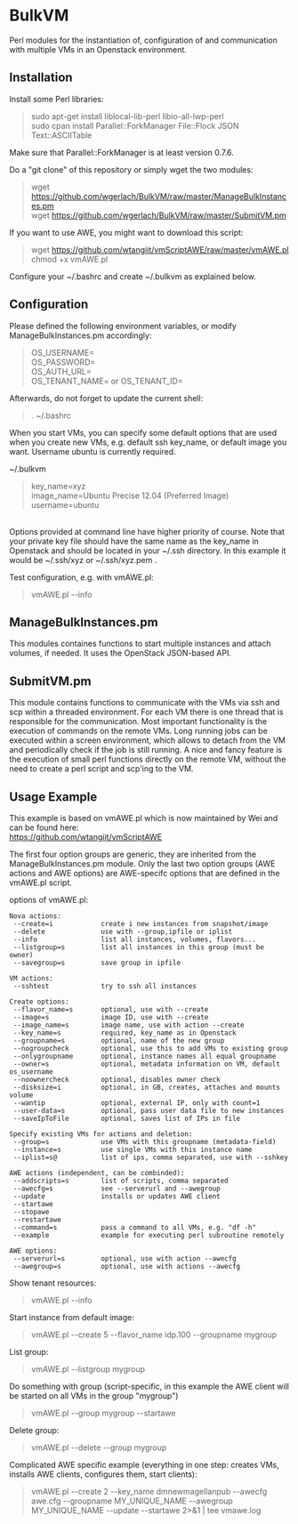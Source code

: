 BulkVM
======

Perl modules for the instantiation of, configuration of and communication with multiple VMs in an Openstack environment.

Installation
------------
Install some Perl libraries:
> sudo apt-get install liblocal-lib-perl libio-all-lwp-perl<br>
> sudo cpan install Parallel::ForkManager File::Flock JSON Text::ASCIITable<br>

Make sure that Parallel::ForkManager is at least version 0.7.6.

Do a "git clone" of this repository or simply wget the two modules:
> wget https://github.com/wgerlach/BulkVM/raw/master/ManageBulkInstances.pm<br>
> wget https://github.com/wgerlach/BulkVM/raw/master/SubmitVM.pm<br>

If you want to use AWE, you might want to download this script:<br>
> wget https://github.com/wtangiit/vmScriptAWE/raw/master/vmAWE.pl<br>
> chmod +x vmAWE.pl<br>

Configure your ~/.bashrc and create ~/.bulkvm as explained below.<br>

Configuration
-------------
Please defined the following environment variables, or modify ManageBulkInstances.pm accordingly:<br>
> OS_USERNAME=<br>
> OS_PASSWORD=<br>
> OS_AUTH_URL=<br>
> OS_TENANT_NAME= or OS_TENANT_ID=<br>

Afterwards, do not forget to update the current shell:
> . ~/.bashrc

When you start VMs, you can specify some default options that are used when you create new VMs, e.g. default ssh key_name, or default image you want. Username ubuntu is currently required.<br>

~/.bulkvm<br>

> key_name=xyz<br>
> image_name=Ubuntu Precise 12.04 (Preferred Image)<br>
> username=ubuntu<br>

<br>
Options provided at command line have higher priority of course. Note that your private key file should have the same name as the key_name in Openstack and should be located in your ~/.ssh directory. In this example it would be ~/.ssh/xyz or ~/.ssh/xyz.pem .

Test configuration, e.g. with vmAWE.pl:<br>
> vmAWE.pl --info

ManageBulkInstances.pm 
----------------------
This modules containes functions to start multiple instances and attach volumes, if needed. It uses the OpenStack JSON-based API.

SubmitVM.pm
-----------
This module contains functions to communicate with the VMs via ssh and scp within a threaded environment. For each VM there is one thread that is responsible for the communication. Most important functionality is the execution of commands on the remote VMs. Long running jobs can be executed within a screen environment, which allows to detach from the VM and periodically check if the job is still running.
A nice and fancy feature is the execution of small perl functions directly on the remote VM, without the need to create a perl script and scp'ing to the VM.



Usage Example
-------------
This example is based on vmAWE.pl which is now maintained by Wei and can be found here:<br>
https://github.com/wtangiit/vmScriptAWE<br>

The first four option groups are generic, they are inherited from the ManageBulkInstances.pm module. Only the last two option groups (AWE actions and AWE options) are AWE-specifc options that are defined in the vmAWE.pl script.

options of vmAWE.pl: 

    Nova actions:
     --create=i            create i new instances from snapshot/image
     --delete              use with --group,ipfile or iplist
     --info                list all instances, volumes, flavors...
     --listgroup=s         list all instances in this group (must be owner)
     --savegroup=s         save group in ipfile

    VM actions:
     --sshtest             try to ssh all instances

    Create options:
     --flavor_name=s       optional, use with --create
     --image=s             image ID, use with --create
     --image_name=s        image name, use with action --create
     --key_name=s          required, key_name as in Openstack
     --groupname=s         optional, name of the new group
     --nogroupcheck        optional, use this to add VMs to existing group
     --onlygroupname       optional, instance names all equal groupname
     --owner=s             optional, metadata information on VM, default os_username
     --noownercheck        optional, disables owner check
     --disksize=i          optional, in GB, creates, attaches and mounts volume
     --wantip              optional, external IP, only with count=1
     --user-data=s         optional, pass user data file to new instances
     --saveIpToFile        optional, saves list of IPs in file

    Specify existing VMs for actions and deletion:
     --group=s             use VMs with this groupname (metadata-field)
     --instance=s          use single VMs with this instance name
     --iplist=s@           list of ips, comma separated, use with --sshkey

    AWE actions (independent, can be combinded):
     --addscripts=s        list of scripts, comma separated
     --awecfg=s            see --serverurl and --awegroup
     --update              installs or updates AWE client
     --startawe            
     --stopawe             
     --restartawe          
     --command=s           pass a command to all VMs, e.g. "df -h"
     --example             example for executing perl subroutine remotely

    AWE options:
     --serverurl=s         optional, use with action --awecfg
     --awegroup=s          optional, use with actions --awecfg


Show tenant resources:
> vmAWE.pl --info

Start instance from default image:
> vmAWE.pl --create 5 --flavor_name idp.100 --groupname mygroup

List group:
> vmAWE.pl --listgroup mygroup

Do something with group (script-specific, in this example the AWE client will be started on all VMs in the group "mygroup")
> vmAWE.pl --group mygroup --startawe

Delete group:
> vmAWE.pl --delete --group mygroup

Complicated AWE specific example (everything in one step: creates VMs, installs AWE clients, configures them, start clients):
> vmAWE.pl --create 2 --key_name dmnewmagellanpub --awecfg awe.cfg --groupname MY_UNIQUE_NAME --awegroup MY_UNIQUE_NAME --update --startawe    2>&1 | tee vmawe.log

